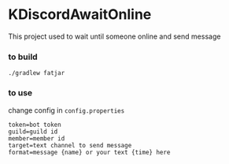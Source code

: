 # KDiscordAwaitOnline
This project used to wait until someone online and send message

### to build
```shell
./gradlew fatjar
```

### to use
change config in `config.properties`
```properties
token=bot token
guild=guild id
member=member id
target=text channel to send message
format=message {name} or your text {time} here
```